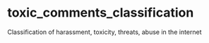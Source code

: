 # toxic_comments_classification
Classification of harassment, toxicity, threats, abuse in the internet
